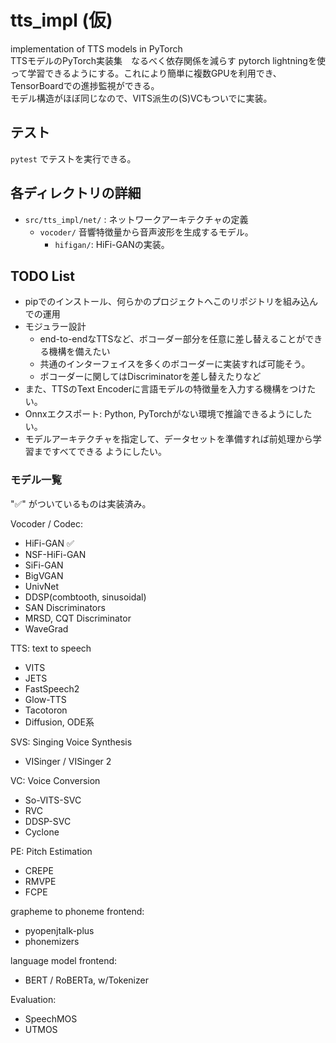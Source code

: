 # tts_impl (仮)
implementation of TTS models in PyTorch  
TTSモデルのPyTorch実装集　なるべく依存関係を減らす
pytorch lightningを使って学習できるようにする。これにより簡単に複数GPUを利用でき、TensorBoardでの進捗監視ができる。  
モデル構造がほぼ同じなので、VITS派生の(S)VCもついでに実装。


## テスト
`pytest` でテストを実行できる。

## 各ディレクトリの詳細
- `src/tts_impl/net/` : ネットワークアーキテクチャの定義
    - `vocoder/` 音響特徴量から音声波形を生成するモデル。
        - `hifigan/`: HiFi-GANの実装。

## TODO List
- pipでのインストール、何らかのプロジェクトへこのリポジトリを組み込んでの運用
- モジュラー設計
    - end-to-endなTTSなど、ボコーダー部分を任意に差し替えることができる機構を備えたい
    - 共通のインターフェイスを多くのボコーダーに実装すれば可能そう。
    - ボコーダーに関してはDiscriminatorを差し替えたりなど
- また、TTSのText Encoderに言語モデルの特徴量を入力する機構をつけたい。
- Onnxエクスポート: Python, PyTorchがない環境で推論できるようにしたい。
- モデルアーキテクチャを指定して、データセットを準備すれば前処理から学習まですべてできる
ようにしたい。


### モデル一覧
"✅" がついているものは実装済み。

Vocoder / Codec:
- HiFi-GAN ✅
- NSF-HiFi-GAN
- SiFi-GAN
- BigVGAN
- UnivNet
- DDSP(combtooth, sinusoidal)
- SAN Discriminators
- MRSD, CQT Discriminator
- WaveGrad

TTS: text to speech
- VITS
- JETS
- FastSpeech2
- Glow-TTS
- Tacotoron
- Diffusion, ODE系

SVS: Singing Voice Synthesis
- VISinger / VISinger 2

VC: Voice Conversion
- So-VITS-SVC
- RVC
- DDSP-SVC
- Cyclone

PE: Pitch Estimation
- CREPE
- RMVPE
- FCPE

grapheme to phoneme frontend: 
- pyopenjtalk-plus
- phonemizers

language model frontend:
- BERT / RoBERTa, w/Tokenizer

Evaluation:
- SpeechMOS
- UTMOS